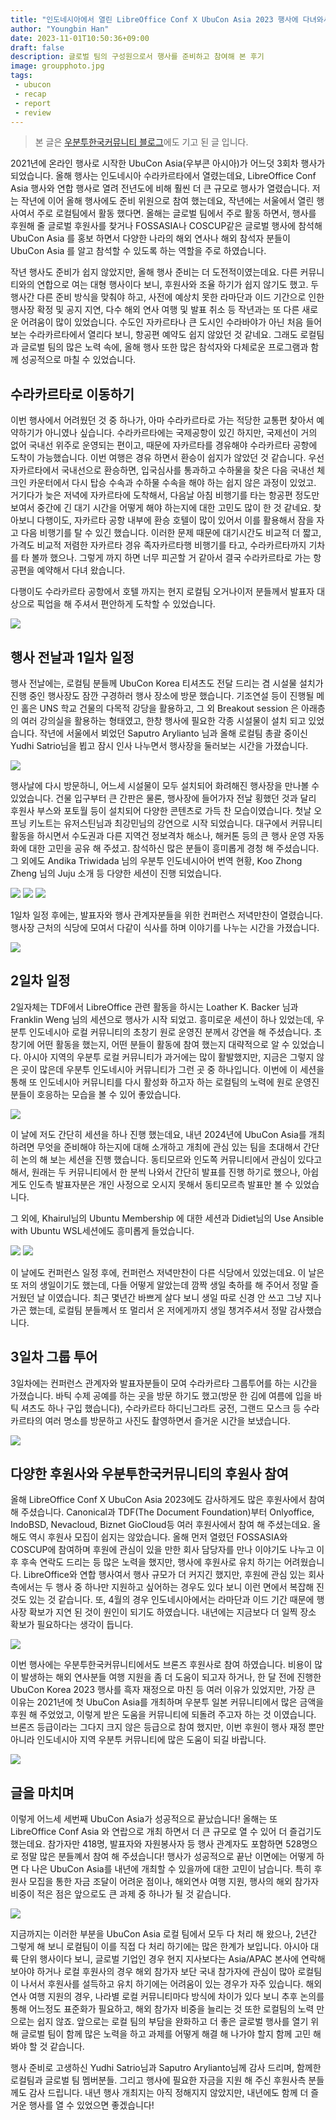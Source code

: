 ```yaml
---
title: "인도네시아에서 열린 LibreOffice Conf X UbuCon Asia 2023 행사에 다녀와서"
author: "Youngbin Han"
date: 2023-11-01T10:50:36+09:00
draft: false
description: 글로벌 팀의 구성원으로서 행사를 준비하고 참여해 본 후기
image: groupphoto.jpg
tags:
 - ubucon
 - recap
 - report
 - review
---
```


> 본 글은 [우분투한국커뮤니티 블로그](https://blog.ubuntu-kr.org/2023/11/01/louca23/)에도 기고 된 글 입니다.


2021년에 온라인 행사로 시작한 UbuCon Asia(우부콘 아시아)가 어느덧 3회차 행사가 되었습니다. 올해 행사는 인도네시아 수라카르타에서 열렸는데요, LibreOffice Conf Asia 행사와 연합 행사로 열려 전년도에 비해 훨씬 더 큰 규모로 행사가 열렸습니다. 저는 작년에 이어 올해 행사에도 준비 위원으로 참여 했는데요, 작년에는 서울에서 열린 행사여서 주로 로컬팀에서 활동 했다면. 올해는 글로벌 팀에서 주로 활동 하면서, 행사를 후원해 줄 글로벌 후원사를 찾거나 FOSSASIA나 COSCUP같은 글로벌 행사에 참석해 UbuCon Asia 를 홍보 하면서 다양한 나라의 해외 연사나 해외 참석자 분들이 UbuCon Asia 를 알고 참석할 수 있도록 하는 역할을 주로 하였습니다.

작년 행사도 준비가 쉽지 않았지만, 올해 행사 준비는 더 도전적이였는데요. 다른 커뮤니티와의 연합으로 여는 대형 행사이다 보니, 후원사와 조율 하기가 쉽지 않기도 했고. 두 행사간 다른 준비 방식을 맞춰야 하고, 사전에 예상치 못한 라마단과 이드 기간으로 인한 행사장 확정 및 공지 지연, 다수 해외 연사 여행 및 발표 취소 등 작년과는 또 다른 새로운 어려움이 많이 있었습니다. 수도인 자카르타나 큰 도시인 수라바야가 아닌 처음 들어보는 수라카르타에서 열리다 보니, 항공편 예약도 쉽지 않았던 것 같네요. 그래도 로컬팀과 글로벌 팀의 많은 노력 속에, 올해 행사 또한 많은 참석자와 다체로운 프로그램과 함께 성공적으로 마칠 수 있었습니다.

## 수라카르타로 이동하기
이번 행사에서 어려웠던 것 중 하나가, 아마 수라카르타로 가는 적당한 교통편 찾아서 예약하기가 아니였나 싶습니다. 수라카르타에는 국제공항이 있긴 하지만, 국제선이 거의 없어 국내선 위주로 운영되는 편이고, 때문에 자카르타를 경유해야 수라카르타 공항에 도착이 가능했습니다. 이번 여행은 경유 하면서 환승이 쉽지가 않았던 것 같습니다. 우선 자카르타에서 국내선으로 환승하면, 입국심사를 통과하고 수하물을 찾은 다음 국내선 체크인 카운터에서 다시 탑승 수속과 수하물 수속을 해야 하는 쉽지 않은 과정이 있었고. 거기다가 늦은 저녁에 자카르타에 도착해서, 다음날 아침 비행기를 타는 항공편 정도만 보여서 중간에 긴 대기 시간을 어떻게 해야 하는지에 대한 고민도 많이 한 것 같네요. 찾아보니 다행이도, 자카르타 공항 내부에 환승 호텔이 많이 있어서 이를 활용해서 잠을 자고 다음 비행기를 탈 수 있긴 했습니다. 이러한 문제 때문에 대기시간도 비교적 더 짧고, 가격도 비교적 저렴한 자카르타 경유 족자카르타행 비행기를 타고, 수라카르타까지 기차를 타 볼까 했으나. 그렇게 까지 하면 너무 피곤할 거 같아서 결국 수라카르타로 가는 항공편을 예약해서 다녀 왔습니다.

다행이도 수라카르타 공항에서 호텔 까지는 현지 로컬팀 오거나이저 분들께서 발표자 대상으로 픽업을 해 주셔서 편안하게 도착할 수 있었습니다.

![](./soc.jpg)

## 행사 전날과 1일차 일정
행사 전날에는, 로컬팀 분들께 UbuCon Korea 티셔츠도 전달 드리는 겸 시설물 설치가 진행 중인 행사장도 잠깐 구경하러 행사 장소에 방문 했습니다. 기조연설 등이 진행될 메인 홀은 UNS 학교 건물의 다목적 강당을 활용하고, 그 외 Breakout session 은 아래층의 여러 강의실을 활용하는 형태였고, 한창 행사에 필요한 각종 시설물이 설치 되고 있었습니다. 작년에 서울에서 뵈었던 Saputro Arylianto 님과 올해 로컬팀 총괄 중이신 Yudhi Satrio님을 뵙고 잠시 인사 나누면서 행사장을 둘러보는 시간을 가졌습니다.

![](./venue_before.jpg)

행사날에 다시 방문하니, 어느세 시설물이 모두 설치되어 화려해진 행사장을 만나볼 수 있었습니다. 건물 입구부터 큰 간판은 물론, 행사장에 들어가자 전날 횡했던 것과 달리 후원사 부스와 포토월 등이 설치되어 다양한 콘텐츠로 가득 찬 모습이였습니다. 첫날 오프닝 키노트는 유저스틴님과 최강민님의 강연으로 시작 되었습니다. 대구에서 커뮤니티 활동을 하시면서 수도권과 다른 지역건 정보격차 해소나, 해커톤 등의 큰 행사 운영 자동화에 대한 고민을 공유 해 주셨고. 참석하신 많은 분들이 흥미롭게 경청 해 주셨습니다. 그 외에도 Andika Triwidada 님의 우분투 인도네시아어 번역 현황, Koo Zhong Zheng 님의 Juju 소개 등 다양한 세션이 진행 되었습니다.

![](./enterance.jpg)
![](./photowall.jpg)
![](./justinyoo_kmchoi.jpg)

1일차 일정 후에는, 발표자와 행사 관계자분들을 위한 컨퍼런스 저녁만찬이 열렸습니다. 행사장 근처의 식당에 모여서 다같이 식사를 하며 이야기를 나누는 시간을 가졌습니다.

![](./d1_dinner.jpg)

## 2일차 일정
2일자체는 TDF에서 LibreOffice 관련 활동을 하시는 Loather K. Backer 님과 Franklin Weng 님의 세션으로 행사가 시작 되었고. 흥미로운 세션이 하나 있었는데, 우분투 인도네시아 로컬 커뮤니티의 초창기 원로 운영진 분께서 강연을 해 주셨습니다. 초창기에 어떤 활동을 했는지, 어떤 분들이 활동에 참여 했는지 대략적으로 알 수 있었습니다. 아시아 지역의 우분투 로컬 커뮤니티가 과거에는 많이 활발했지만, 지금은 그렇지 않은 곳이 많은데 우분투 인도네시아 커뮤니티가 그런 곳 중 하나입니다. 이번에 이 세션을 통해 또 인도네시아 커뮤니티를 다시 활성화 하고자 하는 로컬팀의 노력에 원로 운영진 분들이 호응하는 모습을 볼 수 있어 좋았습니다.

![](./ubuntuid_veteran.jpg)

이 날에 저도 간단히 세션을 하나 진행 했는데요, 내년 2024년에 UbuCon Asia를 개최하려면 무엇을 준비해야 하는지에 대해 소개하고 개최에 관심 있는 팀을 초대해서 간단히 논의 해 보는 세션을 진행 했습니다. 동티모르와 인도쪽 커뮤니티에서 관심이 있다고 해서, 원래는 두 커뮤니티에서 한 분씩 나와서 간단히 발표를 진행 하기로 했으나, 아쉽게도 인도측 발표자분은 개인 사정으로 오시지 못해서 동티모르측 발표만 볼 수 있었습니다.

그 외에, Khairul님의 Ubuntu Membership 에 대한 세션과 Didiet님의 Use Ansible with Ubuntu WSL세션에도 흥미롭게 들었습니다.

![](./fenris.jpg)
![](./didiet.jpg)

이 날에도 컨퍼런스 일정 후에, 컨퍼런스 저녁만찬이 다른 식당에서 있었는데요. 이 날은 또 저의 생일이기도 했는데, 다들 어떻게 알았는데 깜짝 생일 축하를 해 주어서 정말 즐거웠던 날 이였습니다. 최근 몇년간 바쁘게 살다 보니 생일 따로 신경 안 쓰고 그냥 지나가곤 했는데, 로컬팀 분들꼐서 또 멀리서 온 저에게까지 생일 챙겨주셔서 정말 감사했습니다.

## 3일차 그룹 투어
3일차에는 컨퍼런스 관계자와 발표자분들이 모여 수라카르타 그룹투어를 하는 시간을 가졌습니다. 바틱 수제 공예를 하는 곳을 방문 하기도 했고(방문 한 김에 여름에 입을 바틱 셔츠도 하나 구입 했습니다), 수라카르타 하디닌그라트 궁전, 그랜드 모스크 등 수라카르타의 여러 명소를 방문하고 사진도 촬영하면서 즐거운 시간을 보냈습니다.

![](./group_tour.jpg)

## 다양한 후원사와 우분투한국커뮤니티의 후원사 참여
올해 LibreOffice Conf X UbuCon Asia 2023에도 감사하게도 많은 후원사에서 참여 해 주셨습니다. Canonical과 TDF(The Document Foundation)부터 Onlyoffice, IndoBSD, Nevacloud, Biznet GioCloud등 여러 후원사에서 참여 해 주셨는데요. 올해도 역시 후원사 모집이 쉽지는 않았습니다. 올해 먼저 열렸던 FOSSASIA와 COSCUP에 참여하며 후원에 관심이 있을 만한 회사 담당자를 만나 이야기도 나누고 이후 후속 연락도 드리는 등 많은 노력을 했지만, 행사에 후원사로 유치 하기는 어려웠습니다. LibreOffice와 연합 행사여서 행사 규모가 더 커지긴 했지만, 후원에 관심 있는 회사 측에서는 두 행사 중 하나만 지원하고 싶어하는 경우도 있다 보니 이런 면에서 복잡해 진 것도 있는 것 같습니다. 또, 4월의 경우 인도네시아에서는 라마단과 이드 기간 때문에 행사장 확보가 지연 된 것이 원인이 되기도 하였습니다. 내년에는 지금보다 더 일찍 장소 확보가 필요하다는 생각이 듭니다.

![](./sponsors.jpg)

이번 행사에는 우분투한국커뮤니티에서도 브론즈 후원사로 참여 하였습니다. 비용이 많이 발생하는 해외 연사분들 여행 지원을 좀 더 도움이 되고자 하거나, 한 달 전에 진행한 UbuCon Korea 2023 행사를 흑자 재정으로 마친 등 여러 이유가 있었지만, 가장 큰 이유는 2021년에 첫 UbuCon Asia를 개최하며 우분투 일본 커뮤니티에서 많은 금액을 후원 해 주었었고, 이렇게 받은 도움을 커뮤니티에 되돌려 주고자 하는 것 이였습니다. 브론즈 등급이라는 그다지 크지 않은 등급으로 참여 했지만, 이번 후원이 행사 재정 뿐만 아니라 인도네시아 지역 우분투 커뮤니티에 많은 도움이 되길 바랍니다.

![](./cake.jpeg)

## 글을 마치며
이렇게 어느세 세번째 UbuCon Asia가 성공적으로 끝났습니다! 올해는 또 LibreOffice Conf Asia 와 연랍으로 개최 하면서 더 큰 규모로 열 수 있어 더 즐겁기도 했는데요. 참가자만 418명, 발표자와 자원봉사자 등 행사 관계자도 포함하면 528명으로 정말 많은 분들꼐서 참여 해 주셨습니다! 행사가 성공적으로 끝난 이면에는 어떻게 하면 다 나은 UbuCon Asia를 내년에 개최할 수 있을까에 대한 고민이 남습니다. 특히 후원사 모집을 통한 자금 조달이 어려운 점이나, 해외연사 여행 지원, 행사의 해외 참가자 비중이 적은 점은 앞으로도 큰 과제 중 하나가 될 것 같습니다.

![](./groupphoto.jpg)

지금까지는 이러한 부분을 UbuCon Asia 로컬 팀에서 모두 다 처리 해 왔으나, 2년간 그렇게 해 보니 로컬팀이 이를 직접 다 처리 하기에는 많은 한계가 보입니다. 아시아 대륙 단위 행사이다 보니, 글로벌 기업인 경우 현지 지사보다는 Asia/APAC 본사에 연락해 보아야 하거나 로컬 후원사의 경우 해외 참가자 보단 국내 참가자에 관심이 많아 로컬팀이 나서서 후원사를 설득하고 유치 하기에는 어려움이 있는 경우가 자주 있습니다. 해외 연사 여행 지원의 경우, 나라별 로컬 커뮤니티마다 방식에 차이가 있다 보니 추후 논의를 통해 어느정도 표준화가 필요하고, 해외 참가자 비중을 늘리는 것 또한 로컬팀의 노력 만으로는 쉽지 않죠. 앞으로는 로컬 팀의 부담을 완화하고 더 좋은 글로벌 행사를 열기 위해 글로벌 팀이 함께 많은 노력을 하고 과제를 어떻게 해결 해 나가야 할지 함께 고민 해 봐야 할 것 같습니다.

행사 준비로 고생하신 Yudhi Satrio님과 Saputro Arylianto님께 감사 드리며, 함께한 로컬팀과 글로벌 팀 멤버분들. 그리고 행사에 필요한 자금을 지원 해 주신 후원사측 분들께도 감사 드립니다. 내년 행사 개최지는 아직 정해지지 않았지만, 내년에도 함께 더 즐거운 행사를 열 수 있었으면 좋겠습니다!